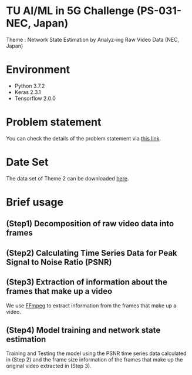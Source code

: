 # TU AI/ML in 5G Challenge  (PS-031-NEC, Japan)
Theme : Network State Estimation by Analyz-ing Raw Video Data (NEC, Japan)

# Environment
- Python 3.7.2
- Keras 2.3.1
- Tensorflow 2.0.0

# Problem statement
You can check the details of the problem statement via [this link](https://www.ieice.org/~rising/AI-5G/#theme1).

# Date Set
The data set of Theme 2 can be downloaded [here](https://www.ieice.org/~rising/AI-5G/dataset/theme2-NEC/dataset_and_issue.tar.gz).


# Brief usage

## (Step1) Decomposition of raw video data into frames

## (Step2) Calculating Time Series Data for Peak Signal to Noise Ratio (PSNR)

## (Step3) Extraction of information about the frames that make up a video
We use [FFmpeg](https://ffmpeg.org/) to extract information from the frames that make up a video.

## (Step4) Model training and network state estimation 
Training and Testing the model using the PSNR time series data calculated in (Step 2) and the frame size information of the frames that make up the original video extracted in (Step 3).


